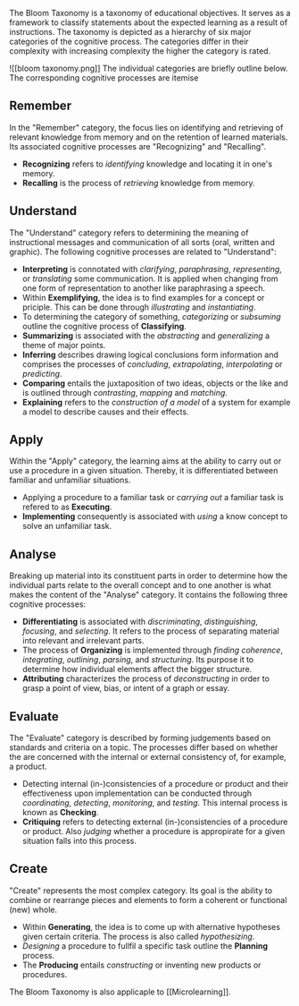 The Bloom Taxonomy is a taxonomy of educational objectives. It serves as a framework to classify statements about the expected learning as a result of instructions. The taxonomy is depicted as a hierarchy of six major categories of the cognitive process. The categories differ in their complexity with increasing complexity the higher the category is rated.

![[bloom taxonomy.png]]
The individual categories are briefly outline below. The corresponding cognitive processes are itemise

## Remember
In the "Remember" category, the focus lies on identifying and retrieving of relevant knowledge from memory and on the retention of learned materials. Its associated cognitive processes are "Recognizing" and "Recalling".
- **Recognizing** refers to *identifying* knowledge and locating it in one's memory.
- **Recalling** is the process of *retrieving* knowledge from memory.

## Understand
The "Understand" category refers to determining the meaning of instructional messages and communication of all sorts (oral, written and graphic). The following cognitive processes are related to "Understand":
- **Interpreting** is connotated with *clarifying*, *paraphrasing*, *representing*, or *translating* some communication. It is applied when changing from one form of representation to another like paraphrasing a speech.
- Within **Exemplifying**, the idea is to find examples for a concept or priciple. This can be done through *illustrating* and *instantiating*.
- To determining the category of something, *categorizing* or *subsuming* outline the cognitive process of **Classifying**.
- **Summarizing** is associated with the *abstracting* and *generalizing* a theme of major points.
- **Inferring** describes drawing logical conclusions form information and comprises the processes of *concluding*, *extrapolating*, *interpolating* or *predicting*.
- **Comparing** entails the juxtaposition of two ideas, objects or the like and is outlined through *contrasting*, *mapping* and *matching*.
- **Explaining** refers to the *construction of a model* of a system for example a model to describe causes and their effects.

## Apply
Within the "Apply" category, the learning aims at the ability to carry out or use a procedure in a given situation. Thereby, it is differentiated between familiar and unfamiliar situations.
- Applying a procedure to a familiar task or *carrying out* a familiar task is refered to as **Executing**.
- **Implementing** consequently is associated with *using* a know concept to solve an unfamiliar task.

## Analyse
Breaking up material into its constituent parts in order to determine how the individual parts relate to the overall concept and to one another is what makes the content of the "Analyse" category. It contains the following three cognitive processes:
- **Differentiating** is associated with *discriminating*, *distinguishing*, *focusing*, and *selecting*. It refers to the process of separating material into relevant and irrelevant parts.
- The process of **Organizing** is implemented through *finding coherence*, *integrating*, *outlining*, *parsing*, and *structuring*. Its purpose it to determine how individual elements affect the bigger structure.
- **Attributing** characterizes the process of *deconstructing* in order to grasp a point of view, bias, or intent of a graph or essay.

## Evaluate
The "Evaluate" category is described by forming judgements based on standards and criteria on a topic. The processes differ based on whether the are concerned with the internal or external consistency of, for example, a product.
- Detecting internal (in-)consistencies of a procedure or product and their effectiveness upon implementation can be conducted through *coordinating*, *detecting*, *monitoring*, and *testing*. This internal process is known as **Checking**.
- **Critiquing** refers to detecting external (in-)consistencies of a procedure or product. Also *judging* whether a procedure is appropirate for a given situation falls into this process.

## Create
"Create" represents the most complex category. Its goal is the ability to combine or rearrange pieces and elements to form a coherent or functional (new) whole. 
- Within **Generating**, the idea is to come up with alternative hypotheses given certain criteria. The process is also called *hypothesizing*.
- *Designing* a procedure to fullfil a specific task outline the **Planning** process.
- The **Producing** entails *constructing* or inventing new products or procedures. 

The Bloom Taxonomy is also applicaple to [[Microlearning]].